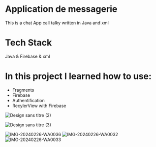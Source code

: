 <h1>Application de messagerie </h1>
<p>This is a chat App call talky written in Java and xml</p>
<h1>Tech Stack</h1>
Java & Firebase & xml 

<h1>In this project I learned how to use:</h1>
<ul>
  <li>Fragments</li>
  <li>Firebase</li>
  <li>Authentification</li>
  <li>RecylerView with Firebase</li>
</ul>

![Design sans titre (2)](https://github.com/AyoubElho/Talky-ChatApp/assets/161326721/6ecf1df9-27f2-492a-b392-cfcd3c4dfd06)

![Design sans titre (3)](https://github.com/AyoubElho/Talky-ChatApp/assets/161326721/a35f29c3-e332-4a9c-92ca-e5d989e0811e)



![IMG-20240226-WA0036](https://github.com/AyoubElho/Talky-ChatApp/assets/161326721/cf11fdcb-a81d-41d7-90be-4dc2c9ea63be)
![IMG-20240226-WA0032](https://github.com/AyoubElho/Talky-ChatApp/assets/161326721/eb8578f4-372d-49eb-ae69-6f1e4a8fca9a)
![IMG-20240226-WA0033](https://github.com/AyoubElho/Talky-ChatApp/assets/161326721/5c9ac283-6b07-4ed7-824d-2f8b40b7021e)
